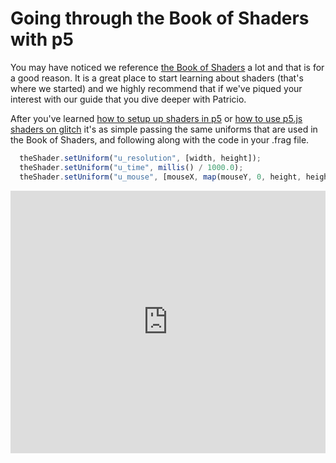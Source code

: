 # Going through the Book of Shaders with p5

You may have noticed we reference [the Book of Shaders](https://thebookofshaders.com/) a lot and that is for a good reason.
It is a great place to start learning about shaders (that's where we started) and we highly recommend that if we've piqued your interest with our guide that you dive deeper with Patricio.

After you've learned [how to setup up shaders in p5](https://itp-xstory.github.io/p5js-shaders/#/./docs/setting-up-shaders-in-p5) or [how to use p5.js shaders on glitch](https://itp-xstory.github.io/p5js-shaders/#/./docs/setting-up-shaders-in-p5?id=setting-up-p5js-in-glitch) it's as simple passing the same uniforms that are used in the Book of Shaders, and following along with the code in your .frag file.

```javascript
  theShader.setUniform("u_resolution", [width, height]);
  theShader.setUniform("u_time", millis() / 1000.0);
  theShader.setUniform("u_mouse", [mouseX, map(mouseY, 0, height, height, 0)]);
```

<div class="glitch-embed-wrap" style="height: 420px; width: 100%;">
  <iframe
    allow="geolocation; microphone; camera; midi; vr; encrypted-media"
    src="https://glitch.com/embed/#!/embed/domain-warping-bos?path=shader.frag&previewSize=100"
    alt="speckled-petalite on Glitch"
    style="height: 100%; width: 100%; border: 0;">
  </iframe>
</div>


